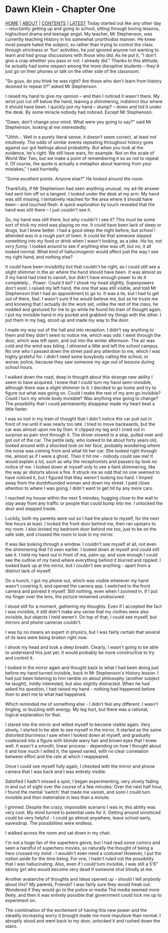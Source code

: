 # Dawn Klein - Chapter One</h1>
[HOME](/) | [ABOUT](/about) | [CONTENTS](/contents) | [LATEST](/latest)
Today started out like any other day – reluctantly getting up and going to school, sitting through boring lessons, highschool drama and teenage angst. My teacher, Mr Stephenson, was currently teaching History in his somewhat unorthodox manner. He knew most people hated the subject, so rather than trying to control the class through strictness or 'fun' activities, he just ignored anyone not wanting to learn and had group discussions with those who did. As he put it, "I don't give a crap whether you pass or not. I already did." Thanks to this attitude, he actually had some respect among the more disruptive students – they'd just go on their phones or talk on the other side of the classroom.

"So guys, do you think he was right? Are those who don't learn from history doomed to repeat it?" asked Mr Stephenson.

I raised my hand to give my opinion – and then I noticed it wasn't there. My wrist just cut off below the hand, leaving a shimmering, indistinct blur where it should have been. I quickly put my hand – stump? – down and hid it under the desk. By some miracle nobody had noticed. Except Mr Stephenson.

"Dawn, don't change your mind. What were you going to say?" said Mr Stephenson, looking at me interestedly.

"Uhhh… Well in a purely literal sense, it doesn't seem correct, at least not intuitively. The odds of similar events repeating throughout history goes against our gut feelings about probability. But when you look at the evidence, he's right. We still have wars, for example. Not on the scale of World War Two, but we make a point of remembering it so as not to repeat it. Of course, the quote is actually a metaphor about learning from your mistakes," I said hurriedly.

"Some excellent points. Anyone else?" He looked around the room.

Thankfully, if Mr Stephenson had seen anything unusual, my ad-lib answer had sent him off on a tangent. I looked under the desk at my arm. My hand was still missing. I tentatively reached for the area where it should have been – and touched flesh. A quick exploration by touch revealed that the hand was still there – I just couldn't see it.

So, my hand was still there, but why couldn't I see it? This must be some sort of trick my mind was playing on me. It could have been lack of sleep or drugs, but I knew better. I had a good sleep the night before, but school I attended was in a rough part of town. It could be that someone slipped something into my food or drink when I wasn't looking, as a joke. *Ha ha, not very funny*. I looked around to see if anything else was off, but no, it all looked normal. What kind of hallucinogenic would affect just the way I see my right hand, and nothing else?

It could have been invisibility but that couldn't be right, as I could still see a slight shimmer in the air where the hand should have been. It was almost as if my hand had tried to vanish, but didn't have enough power to do it completely... *Power*. Could it be? I shook my head slightly. Superpowers don't exist. I raised my left hand, the one that was still visible, and told Mr Stephenson that I had an appointment to go to. It was a lie, but I had to get out of there, fast. I wasn't sure if he would believe me, but as he trusts me and knowing that I actually do the work set, unlike the rest of the class, he nodded and gestured for me to go while he found his train of thought again. I put my invisible hand in my pocket and grabbed my things with the other. I put them in my bag, stood up and made my way to the door.

I made my way out of the hall and into reception. I didn't say anything to them and they didn't seem to notice me, which was odd. I went through the door, which was left open, and out into the winter afternoon. The air was cold and the wind was biting. I shivered a little and left the school campus. No one who I passed down the street paid any attention to me, which I was highly grateful for. I didn't need some busybody calling the school, or worse; police, because they saw someone my age out of lessons during school hours.

I walked down the road, deep in thought about this strange new ability I seem to have acquired. I knew that I could turn my hand semi-invisible, although there was a slight shimmer to it. I decided to go home and try to figure out what was going on. Could I make the rest of my arm go invisible? Could I turn my whole body invisible? Was anything else going to change? The possibility that I could permanently disappear made my heart beat a little faster.

I was so lost in my train of thought that I didn't notice the car pull out in front of me until it was nearly too late. I tried to move backwards, but the car was almost upon me by then. It clipped my leg and I cried out in surprise as pain shot through it. The driver slowed to a stop, pulled over and got out of the car. The petite lady, who looked to be about forty years old, looked around with a shocked look on her face, probably wondering where the noise was coming from and what hit her car. She looked right through me, almost as if I were a ghost. Then it hit me - nobody could see me! It would explain a lot, such as why the receptionists and passers by took no notice of me. I looked down at myself only to see a faint shimmering, like the way air distorts above a fire. It struck me as odd that no one seemed to have noticed it, but I figured that they weren't looking too hard. I limped away from the dumbfounded woman and down my street. I paid close attention to where I was going; I didn't want to get hit by any more cars.

I reached my house within the next 5 minutes, hugging close to the wall to stay away from any traffic or people that could bump into me. I unlocked the door and stepped inside.

Luckily, both my parents were out so I had the place to myself, for the next few hours at least. I locked the front door behind me, then ran upstairs to my room. I also locked my bedroom door behind me too, just to be on the safe side, and crossed the room to look in my mirror.

It was like looking through a window. I couldn't see myself at all, not even the shimmering that I'd seen earlier. I looked down at myself and could still see it. I held my hand out in front of me, palm up, and sure enough I could see the outline of my hand where everything behind it blurred and rippled. I looked back up at the mirror, but I couldn't see anything - apart from a distinct lack of myself.

On a hunch, I got my phone out, which was visible wherever my hand wasn't covering it, and opened the camera app. I switched to the front camera and pointed it myself. Still nothing, even when I zoomed in. If I put my finger over the lens, the picture remained unobscured.

I stood still for a moment, gathering my thoughts. Even if I accepted the fact I was invisible, it still didn't make any sense that my clothes were also invisible, but objects I held weren't. On top of that, I could see myself, but mirrors and phone cameras couldn't.

I was by no means an expert in physics, but I was fairly certain that several of its laws were being broken right now.

I shook my head and took a deep breath. Clearly, I wasn't going to be able to understand this just yet. It would probably be more constructive to try and control it.

I looked in the mirror again and thought back to what I had been doing just before my hand turned invisible, back in Mr Stephenson's History lesson. I had just been listening to him ramble on about philosophy (another subject he taught), mildly interested, but also slightly distracted. When he had asked his question, I had raised my hand - nothing had happened before then to alert me to what had happened.

Which reminded me of something else - I didn't feel any different. I wasn't tingling, or buzzing with energy. My leg hurt, but there was a rational, logical explanation for that.

I stared into the mirror and willed myself to become visible again. Very slowly, I started to be able to see myself in the mirror. It started as the same distorted blurriness I saw when I looked down at myself, and gradually coalesced into a figure with blonde wavy hair and brown eyes that I knew well. It wasn't a smooth, linear process - depending on how I thought about it and how much I willed it, the speed varied, with no clear correlation between effort and the rate at which I reappeared.

Once I could see myself fully again, I checked with the mirror and phone camera that I was back and I was entirely visible.

Satisfied I hadn't missed a spot, I began experimenting, very slowly fading in and out of sight over the course of a few minutes. Over the next half hour, I found the mental 'switch' that made me vanish, and soon I could turn invisible and then materialize in less than a minute.

I grinned. Despite the crazy, impossible scenario I was in, this ability was very cool. My mind turned to potential uses for it. Getting around unnoticed could be very helpful - I could go almost anywhere, leave school early, eavesdrop. The possibilities were endless.

I walked across the room and sat down in my chair.

I'm not a huge fan of the superhero genre, but I had read some comics and seen a handful of superhero movies, so naturally the thought of being a hero crossed my mind - I wouldn't even need a costume! However, I put the notion aside for the time being. For one, I hadn't ruled out the possibility that I was hallucinating. Also, even if I *could* turn invisible, I was still a 5'6" skinny girl who would become very dead if someone shot blindly at me.

Another avalanche of thoughts and ideas opened up - should I tell anybody about this? My parents, Friends? I was fairly sure they would freak out. Wondered if they would go to the police or media The media seemed more likely, and then it was entirely possible that government could lock me up to experiment on.

The combination of the excitement of having this new power and the steadily increasing worry it brought made me more impulsive than normal. I abruptly stood and went back to my door, unlocked it and rushed down the stairs.
